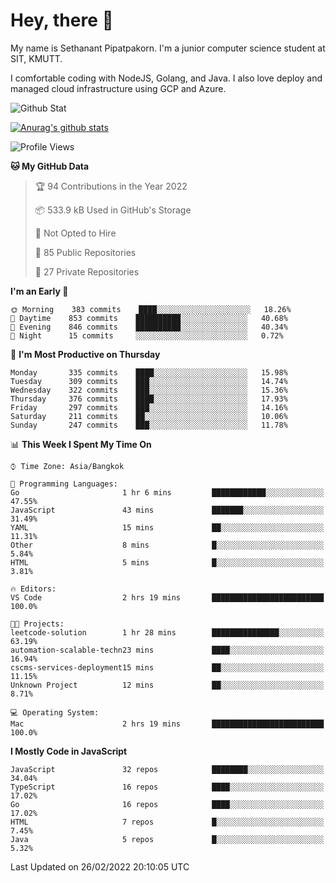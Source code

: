 # Hey, there 🙌
My name is Sethanant Pipatpakorn. I'm a junior computer science student at SIT, KMUTT.

I comfortable coding with NodeJS, Golang, and Java. I also love deploy and managed cloud infrastructure using GCP and Azure.

![Github Stat](https://github-profile-summary-cards.vercel.app/api/cards/profile-details?username=thetkpark&theme=dracula)

[![Anurag's github stats](https://github-readme-stats.vercel.app/api?username=thetkpark&count_private=true&show_icons=true&theme=tokyonight)](https://github.com/anuraghazra/github-readme-stats)

<!--START_SECTION:waka-->
![Profile Views](http://img.shields.io/badge/Profile%20Views-13-blue)

**🐱 My GitHub Data** 

> 🏆 94 Contributions in the Year 2022
 > 
> 📦 533.9 kB Used in GitHub's Storage 
 > 
> 🚫 Not Opted to Hire
 > 
> 📜 85 Public Repositories 
 > 
> 🔑 27 Private Repositories  
 > 
**I'm an Early 🐤** 

```text
🌞 Morning    383 commits    ████░░░░░░░░░░░░░░░░░░░░░   18.26% 
🌆 Daytime    853 commits    ██████████░░░░░░░░░░░░░░░   40.68% 
🌃 Evening    846 commits    ██████████░░░░░░░░░░░░░░░   40.34% 
🌙 Night      15 commits     ░░░░░░░░░░░░░░░░░░░░░░░░░   0.72%

```
📅 **I'm Most Productive on Thursday** 

```text
Monday       335 commits    ████░░░░░░░░░░░░░░░░░░░░░   15.98% 
Tuesday      309 commits    ███░░░░░░░░░░░░░░░░░░░░░░   14.74% 
Wednesday    322 commits    ███░░░░░░░░░░░░░░░░░░░░░░   15.36% 
Thursday     376 commits    ████░░░░░░░░░░░░░░░░░░░░░   17.93% 
Friday       297 commits    ███░░░░░░░░░░░░░░░░░░░░░░   14.16% 
Saturday     211 commits    ██░░░░░░░░░░░░░░░░░░░░░░░   10.06% 
Sunday       247 commits    ███░░░░░░░░░░░░░░░░░░░░░░   11.78%

```


📊 **This Week I Spent My Time On** 

```text
⌚︎ Time Zone: Asia/Bangkok

💬 Programming Languages: 
Go                       1 hr 6 mins         ████████████░░░░░░░░░░░░░   47.55% 
JavaScript               43 mins             ███████░░░░░░░░░░░░░░░░░░   31.49% 
YAML                     15 mins             ██░░░░░░░░░░░░░░░░░░░░░░░   11.31% 
Other                    8 mins              █░░░░░░░░░░░░░░░░░░░░░░░░   5.84% 
HTML                     5 mins              █░░░░░░░░░░░░░░░░░░░░░░░░   3.81%

🔥 Editors: 
VS Code                  2 hrs 19 mins       █████████████████████████   100.0%

🐱‍💻 Projects: 
leetcode-solution        1 hr 28 mins        ███████████████░░░░░░░░░░   63.19% 
automation-scalable-techn23 mins             ████░░░░░░░░░░░░░░░░░░░░░   16.94% 
cscms-services-deployment15 mins             ██░░░░░░░░░░░░░░░░░░░░░░░   11.15% 
Unknown Project          12 mins             ██░░░░░░░░░░░░░░░░░░░░░░░   8.71%

💻 Operating System: 
Mac                      2 hrs 19 mins       █████████████████████████   100.0%

```

**I Mostly Code in JavaScript** 

```text
JavaScript               32 repos            ████████░░░░░░░░░░░░░░░░░   34.04% 
TypeScript               16 repos            ████░░░░░░░░░░░░░░░░░░░░░   17.02% 
Go                       16 repos            ████░░░░░░░░░░░░░░░░░░░░░   17.02% 
HTML                     7 repos             █░░░░░░░░░░░░░░░░░░░░░░░░   7.45% 
Java                     5 repos             █░░░░░░░░░░░░░░░░░░░░░░░░   5.32%

```



 Last Updated on 26/02/2022 20:10:05 UTC
<!--END_SECTION:waka-->
